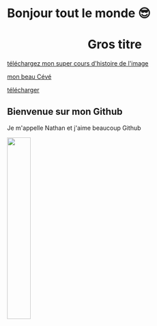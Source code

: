 # Bonjour tout le monde 😎 



<div align="center"><h1>Gros titre</h1></div>

[téléchargez mon super cours d'histoire de l'image](https://github.com/NathanRabeauFolio/NathanRabeauFolio/raw/main/histoire%20de%20l'image%20et%20de%20la%20conception%20graphique.pdf)

[mon beau Cévé](https://github.com/NathanRabeauFolio/NathanRabeauFolio/raw/main/histoire%20de%20l'image%20et%20de%20la%20conception%20graphique.pdf)

[télécharger](https://github.com/NathanRabeauFolio/NathanRabeauFolio/raw/main/Menu.pdf)

## Bienvenue sur mon Github

Je m'appelle Nathan et j'aime beaucoup Github


[<img width="33%" src="https://scontent.fcdg1-1.fna.fbcdn.net/v/t1.0-9/95187087_2941478645933083_3505325528427003904_n.jpg?_nc_cat=100&ccb=2&_nc_sid=09cbfe&_nc_ohc=FKAai8O9r98AX-5UNJ0&_nc_ht=scontent.fcdg1-1.fna&oh=53ceac356703cfd8255eddbdeb695cc6&oe=5FDBF27D">](digital-campus.fr)

